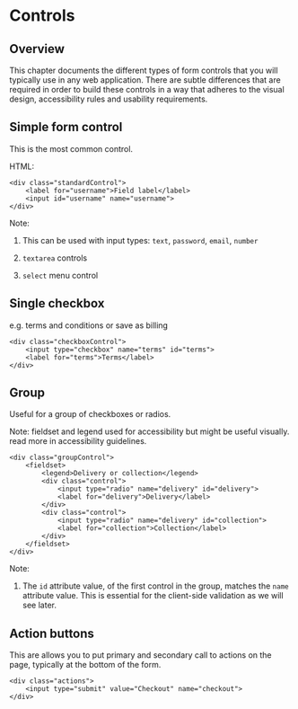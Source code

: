 # Controls

## Overview

This chapter documents the different types of form controls that you will typically use in any web application. There are subtle differences that are required in order to build these controls in a way that adheres to the visual design, accessibility rules and usability requirements.

## Simple form control

This is the most common control.

HTML:

	<div class="standardControl">
		<label for="username">Field label</label>
		<input id="username" name="username">
	</div>

Note:

1. This can be used with input types: `text`, `password`, `email`, `number`

2. `textarea` controls

3. `select` menu control

## Single checkbox

e.g. terms and conditions or save as billing

	<div class="checkboxControl">
		<input type="checkbox" name="terms" id="terms">
		<label for="terms">Terms</label>
	</div>

## Group

Useful for a group of checkboxes or radios.

Note: fieldset and legend used for accessibility but might be useful visually. read more in accessibility guidelines.

	<div class="groupControl">
		<fieldset>
			<legend>Delivery or collection</legend>
			<div class="control">
				<input type="radio" name="delivery" id="delivery">
				<label for="delivery">Delivery</label>
			</div>
			<div class="control">
				<input type="radio" name="delivery" id="collection">
				<label for="collection">Collection</label>
			</div>
		</fieldset>
	</div>

Note:

1. The `id` attribute value, of the first control in the group, matches the `name` attribute value. This is essential for the client-side validation as we will see later.

## Action buttons

This are allows you to put primary and secondary call to actions on the page, typically at the bottom of the form.

	<div class="actions">
		<input type="submit" value="Checkout" name="checkout">
	</div>